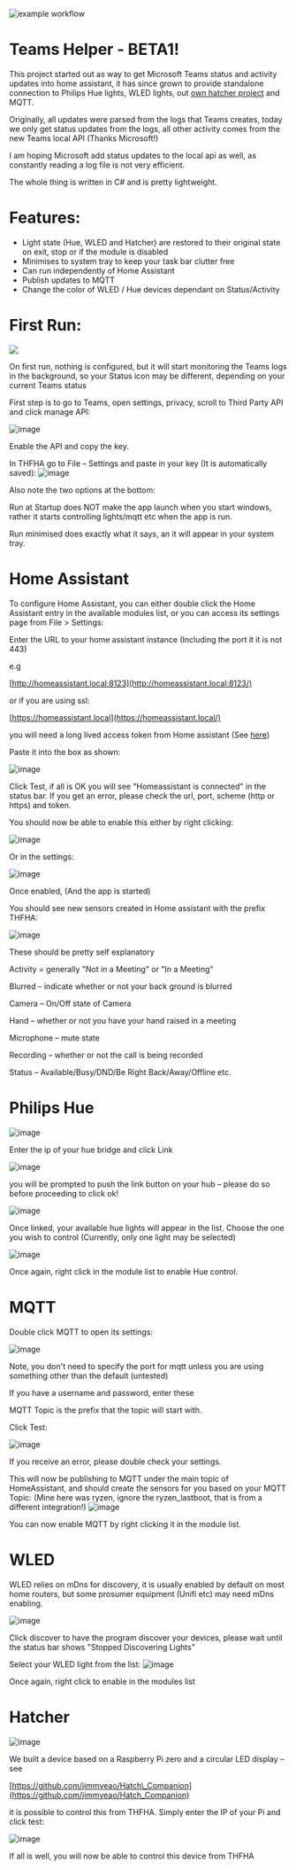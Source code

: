 
![example workflow](https://github.com/jimmyeao/THFHA-V1.0a/actions/workflows/dotnet.yml/badge.svg)
# Teams Helper - BETA1!

This project started out as way to get Microsoft Teams status and activity updates into home assistant, it has since grown to provide standalone connection to Philips Hue lights, WLED lights, out [own hatcher project](https://github.com/jimmyeao/Hatch_Companion) and MQTT.

Originally, all updates were parsed from the logs that Teams creates, today we only get status updates from the logs, all other activity comes from the new Teams local API (Thanks Microsoft!)

I am hoping Microsoft add status updates to the local api as well, as constantly reading a log file is not very efficient.

The whole thing is written in C# and is pretty lightweight.

# Features:

- Light state (Hue, WLED and Hatcher) are restored to their original state on exit, stop or if the module is disabled
- Minimises to system tray to keep your task bar clutter free
- Can run independently of Home Assistant
- Publish updates to MQTT
- Change the color of WLED / Hue devices dependant on Status/Activity

# First Run:

![](RackMultipart20230312-1-33g1ip_html_9353a7e229d8c12f.png)

On first run, nothing is configured, but it will start monitoring the Teams logs in the background, so your Status icon may be different, depending on your current Teams status

First step is to go to Teams, open settings, privacy, scroll to Third Party API and click manage API:

![image](https://user-images.githubusercontent.com/5197831/224551585-f285419c-435d-4ce6-997a-35266194b8a9.png)

Enable the API and copy the key.

In THFHA go to File – Settings and paste in your key (It is automatically saved):
![image](https://user-images.githubusercontent.com/5197831/224551602-0535fbfc-98e2-444a-8e6e-d09929602bfe.png)

Also note the two options at the bottom:

Run at Startup does NOT make the app launch when you start windows, rather it starts controlling lights/mqtt etc when the app is run.

Run minimised does exactly what it says, an it will appear in your system tray.

# Home Assistant

To configure Home Assistant, you can either double click the Home Assistant entry in the available modules list, or you can access its settings page from File \> Settings:

Enter the URL to your home assistant instance (Including the port it it is not 443)

e.g

[http://homeassistant.local:8123](http://homeassistant.local:8123/)

or if you are using ssl:

[https://homeassistant.local](https://homeassistant.local/)

you will need a long lived access token from Home assistant (See [here](https://developers.home-assistant.io/docs/auth_api/#:~:text=Long%2Dlived%20access%20tokens%20can,access%20token%20for%20current%20user.))

Paste it into the box as shown:

![image](https://user-images.githubusercontent.com/5197831/224551626-41e4e2b6-9f01-4afc-bb31-bf4b420038c0.png)

Click Test, if all is OK you will see "Homeassistant is connected" in the status bar. If you get an error, please check the url, port, scheme (http or https) and token.

You should now be able to enable this either by right clicking:

![image](https://user-images.githubusercontent.com/5197831/224551646-67484e92-fa5a-4560-8313-3605db5b2b5d.png)

Or in the settings:

![image](https://user-images.githubusercontent.com/5197831/224551655-23d98e1b-c4b9-41cf-b5e0-2816f19ff21e.png)

Once enabled, (And the app is started)

You should see new sensors created in Home assistant with the prefix THFHA:

![image](https://user-images.githubusercontent.com/5197831/224551668-343e7c86-793f-4bd1-b023-74ff3606e040.png)

These should be pretty self explanatory

Activity = generally "Not in a Meeting" or "In a Meeting"

Blurred – indicate whether or not your back ground is blurred

Camera – On/Off state of Camera

Hand – whether or not you have your hand raised in a meeting

Microphone – mute state

Recording – whether or not the call is being recorded

Status – Available/Busy/DND/Be Right Back/Away/Offline etc.

# Philips Hue

![image](https://user-images.githubusercontent.com/5197831/224551678-2cbf83d0-0ae2-4fbe-9f47-5d93ed5e909c.png)

Enter the ip of your hue bridge and click Link

![image](https://user-images.githubusercontent.com/5197831/224551681-9c886859-ce7a-4372-b42a-b64cbed03c68.png)

you will be prompted to push the link button on your hub – please do so before proceeding to click ok!

![image](https://user-images.githubusercontent.com/5197831/224551693-4bb4729d-ea96-4b73-aa68-16b711cb30ea.png)

Once linked, your available hue lights will appear in the list. Choose the one you wish to control (Currently, only one light may be selected)


![image](https://user-images.githubusercontent.com/5197831/224551702-ae3a60ac-dee1-4008-95b9-18eaf7086094.png)


Once again, right click in the module list to enable Hue control.

# MQTT

Double click MQTT to open its settings:

![image](https://user-images.githubusercontent.com/5197831/224551729-6aebd221-4e11-4f5f-ae55-354173f77269.png)

Note, you don't need to specify the port for mqtt unless you are using something other than the default (untested)

If you have a username and password, enter these

MQTT Topic is the prefix that the topic will start with.

Click Test:

![image](https://user-images.githubusercontent.com/5197831/224551740-8a799d52-fc8f-4561-b23a-60cf0c672f19.png)

If you receive an error, please double check your settings.

This will now be publishing to MQTT under the main topic of HomeAssistant, and should create the sensors for you based on your MQTT Topic: (Mine here was ryzen, ignore the ryzen\_lastboot, that is from a different integration!)
![image](https://user-images.githubusercontent.com/5197831/224551749-43edabf0-8898-42e6-819c-8fa308d4b1bf.png)

You can now enable MQTT by right clicking it in the module list.

# WLED

WLED relies on mDns for discovery, it is usually enabled by default on most home routers, but some prosumer equipment (Unifi etc) may need mDns enabling.

![image](https://user-images.githubusercontent.com/5197831/224551756-d931aa58-ad6c-4038-aeb6-cbfffb5e82a9.png)

Click discover to have the program discover your devices, please wait until the status bar shows "Stopped Discovering Lights"

Select your WLED light from the list:
 ![image](https://user-images.githubusercontent.com/5197831/224551768-d979980c-c64d-4f9a-8612-5a9e3d0ce27c.png)

Once again, right click to enable in the modules list

# Hatcher

![image](https://user-images.githubusercontent.com/5197831/224551781-85caae93-3d85-4a62-a2f4-6669c5cd8d31.png)

We built a device based on a Raspberry Pi zero and a circular LED display – see

[https://github.com/jimmyeao/Hatch\_Companion](https://github.com/jimmyeao/Hatch_Companion)

it is possible to control this from THFHA. Simply enter the IP of your Pi and click test:

![image](https://user-images.githubusercontent.com/5197831/224551792-e0e45c57-1641-4500-813e-ea0f6c74e4df.png)

If all is well, you will now be able to control this device from THFHA
